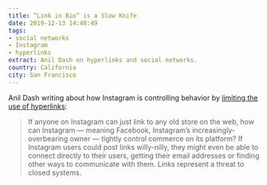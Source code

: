 ```yaml
---
title: “Link in Bio” is a Slow Knife
date: 2019-12-13 14:48:49
tags: 
- social networks
- Instagram
- hyperlinks
extract: Anil Dash on hyperlinks and social networks.
country: California
city: San Francisco 
---
```


Anil Dash writing about how Instagram is controlling behavior by [limiting the use of hyperlinks](https://anildash.com/2019/12/10/link-in-bio-is-how-they-tried-to-kill-the-web/):

> If anyone on Instagram can just link to any old store on the web, how can Instagram — meaning Facebook, Instagram’s increasingly-overbearing owner — tightly control commerce on its platform? If Instagram users could post links willy-nilly, they might even be able to connect directly to their users, getting their email addresses or finding other ways to communicate with them. Links represent a threat to closed systems.
